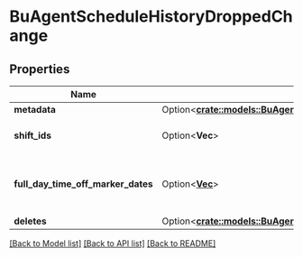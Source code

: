 # BuAgentScheduleHistoryDroppedChange

## Properties

Name | Type | Description | Notes
------------ | ------------- | ------------- | -------------
**metadata** | Option<[**crate::models::BuAgentScheduleHistoryChangeMetadata**](BuAgentScheduleHistoryChangeMetadata.md)> |  | [optional]
**shift_ids** | Option<**Vec<String>**> | The IDs of deleted shifts | [optional]
**full_day_time_off_marker_dates** | Option<[**Vec<String>**](string.md)> | The dates of any deleted full day time off markers | [optional]
**deletes** | Option<[**crate::models::BuAgentScheduleHistoryDeletedChange**](BuAgentScheduleHistoryDeletedChange.md)> |  | [optional]

[[Back to Model list]](../README.md#documentation-for-models) [[Back to API list]](../README.md#documentation-for-api-endpoints) [[Back to README]](../README.md)


